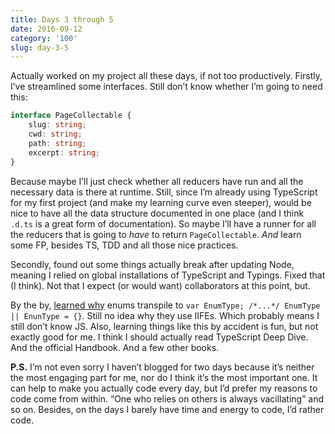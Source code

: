 ```yaml
---
title: Days 3 through 5
date: 2016-09-12
category: '100'
slug: day-3-5
---
```


Actually worked on my project all these days, if not too productively. Firstly, I’ve streamlined some interfaces. Still don’t know whether I’m going to need this:

```ts
interface PageCollectable {
    slug: string;
    cwd: string;
    path: string;
    excerpt: string;
}
```

Because maybe I’ll just check whether all reducers have run and all the necessary data is there at runtime. Still, since I’m already using TypeScript for my first project (and make my learning curve even steeper), would be nice to have all the data structure documented in one place (and I think `.d.ts` is a great form of documentation). So maybe I’ll have a runner for all the reducers that is going to _have_ to return `PageCollectable`. _And_ learn some FP, besides TS, TDD and all those nice practices.

Secondly, found out some things actually break after updating Node, meaning I relied on global installations of TypeScript and Typings. Fixed that (I think). Not that I expect (or would want) collaborators at this point, but.

By the by, [learned why](https://basarat.gitbooks.io/typescript/content/docs/enums.html#enums-are-open-ended) enums transpile to `var EnumType; /*...*/ EnumType || EnunType = {}`. Still no idea why they use IIFEs. Which probably means I still don’t know JS. Also, learning things like this by accident is fun, but not exactly good for me. I think I should actually read TypeScript Deep Dive. And the official Handbook. And a few other books.

**P.S.** I’m not even sorry I haven’t blogged for two days because it’s neither the most engaging part for me, nor do I think it’s the most important one. It can help to make you actually code every day, but I’d prefer my reasons to code come from within. “One who relies on others is always vacillating” and so on. Besides, on the days I barely have time and energy to code, I’d rather code.
